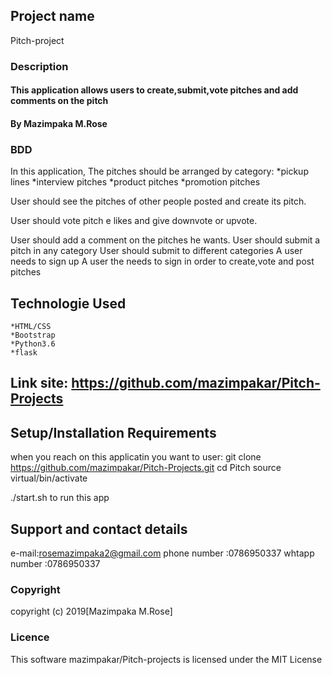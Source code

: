 ## Project name
Pitch-project
###  Description

#### This application  allows users to create,submit,vote pitches and add comments on the pitch
#### By **Mazimpaka M.Rose**

### BDD

In this application,
The pitches should be arranged by category:
    *pickup lines
    *interview pitches
    *product pitches
    *promotion pitches


User should see the pitches of other people posted and create its pitch.

User should vote pitch e likes and give downvote or upvote.

User should add a comment on the pitches he wants.
User should submit a pitch in any category
User should submit to different categories
A user needs to sign up
A user the needs to sign in order to create,vote and post pitches



## Technologie Used

    *HTML/CSS
    *Bootstrap
    *Python3.6
    *flask

## Link site: https://github.com/mazimpakar/Pitch-Projects

## Setup/Installation Requirements

when you reach on this applicatin you want to user: 
 git clone https://github.com/mazimpakar/Pitch-Projects.git
 cd Pitch
source virtual/bin/activate

 ./start.sh to run this app


## Support and contact details

e-mail:rosemazimpaka2@gmail.com
phone number :0786950337
whtapp number :0786950337

### Copyright

copyright (c) 2019[Mazimpaka M.Rose]

### Licence

This software mazimpakar/Pitch-projects is licensed under the MIT License